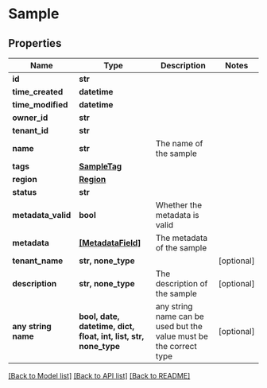 # Sample


## Properties
Name | Type | Description | Notes
------------ | ------------- | ------------- | -------------
**id** | **str** |  | 
**time_created** | **datetime** |  | 
**time_modified** | **datetime** |  | 
**owner_id** | **str** |  | 
**tenant_id** | **str** |  | 
**name** | **str** | The name of the sample | 
**tags** | [**SampleTag**](SampleTag.md) |  | 
**region** | [**Region**](Region.md) |  | 
**status** | **str** |  | 
**metadata_valid** | **bool** | Whether the metadata is valid | 
**metadata** | [**[MetadataField]**](MetadataField.md) | The metadata of the sample | 
**tenant_name** | **str, none_type** |  | [optional] 
**description** | **str, none_type** | The description of the sample | [optional] 
**any string name** | **bool, date, datetime, dict, float, int, list, str, none_type** | any string name can be used but the value must be the correct type | [optional]

[[Back to Model list]](../README.md#documentation-for-models) [[Back to API list]](../README.md#documentation-for-api-endpoints) [[Back to README]](../README.md)


